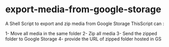 # export-media-from-google-storage
A Shell Script to export and zip media from Google Storage
ThisScript can : 

1- Move all media in the same folder
2- Zip all media
3- Send the zipped folder to Google Storage
4- provide the URL of zipped folder hosted in GS
